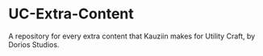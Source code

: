 # UC-Extra-Content
A repository for every extra content that Kauziin makes for Utility Craft, by Dorios Studios.
